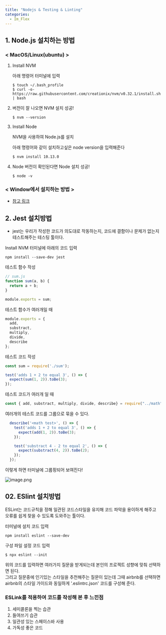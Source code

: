 ```yaml
---
title: "Nodejs & Testing & Linting"
categories:
  - Im_Flex
---
```


## 1. Node.js 설치하는 방법

### < MacOS/Linux(ubuntu) >

1. Install NVM  

    아래 명령어 터미널에 입력

    ```
    $ touch ~/.bash_profile 
    $ curl -o- https://raw.githubusercontent.com/creationix/nvm/v0.32.1/install.sh | bash
    ```

2. 버전이 잘 나오면 NVM 설치 성공!

    ```
    $ nvm --version
    ```

3. Install Node

    NVM을 사용하여 Node.js를 설치  

    아래 명령어와 같이 설치하고싶은 node version을 입력해준다

    ```
    $ nvm install 10.13.0
    ```

4. Node 버전이 확인된다면 Node 설치 성공!

    ```
    $ node -v
    ```

### < Window에서 설치하는 방법 >
- [참고 링크](https://daverupert.com/2018/04/developing-on-windows-with-wsl-and-visual-studio-code/)


## 2. Jest 설치방법
- jest는 우리가 작성한 코드가 의도대로 작동하는지, 코드에 결함이나 문제가 없는지 테스트해주는 테스팅 툴이다.

Install NVM 터미널에 아래의 코드 입력

```
npm install --save-dev jest
```

테스트 함수 작성

```js
// sum.js
function sum(a, b) {
  return a + b;
}

module.exports = sum;
```

테스트 함수가 여러개일 때

```js
module.exports = {
  add,
  substract,
  multiply,
  divide,
  describe
};
```

테스트 코드 작성

```js
const sum = require('./sum');

test('adds 1 + 2 to equal 3', () => {
  expect(sum(1, 2)).toBe(3);
});
```

테스트 코드가 여러개 일 때

```js
const { add, substract, multiply, divide, describe} = require("../math");
```
  
여러개의 테스트 코드를 그룹으로 묶을 수 있다.

```js
  describe('<math test>', () => {
    test('adds 1 + 2 to equal 3', () => {
      expect(add(1, 2)).toBe(3);
    });

    test('substract 4 - 2 to equal 2', () => {
      expect(substract(4, 2)).toBe(2);
    });
  });
```

이렇게 하면 터미널에 그룹핑되어 보여진다!  

![image.png](https://images.velog.io/post-images/yhe228/10378120-13db-11ea-8094-63df714e4217/image.png)


## 02. ESlint 설치방법

ESLint는 코드규칙을 정해 일관된 코드스타일을 유지해 코드 파악을 용이하게 해주고 오류를 쉽게 찾을 수 있도록 도와주는 툴이다.

터미널에 설치 코드 입력

```
npm install eslint --save-dev
```

구성 파일 설정 코드 입력

```
$ npx eslint --init
```
  
위의 코드를 입력하면 여러가지 질문을 받게되는데 본인의 프로젝트 성향에 맞춰 선택하면 된다.  
그리고 질문중에 인기있는 스타일을 추천해주는 질문이 있는데 그때 airbnb를 선택하면 airbnb의 스타일 가이드와 동일하게 '.eslintrc.json' 코드를 구성해 준다.

### ESLink를 적용하여 코드를 작성해 본 후 느낀점

1. 세미콜론을 찍는 습관
2. 들여쓰기 습관
3. 일관성 있는 스페이스바 사용
4. 가독성 좋은 코드



 



